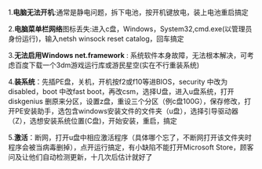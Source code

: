 1.**电脑无法开机**:通常是静电问题，拆下电池，按开机键放电，装上电池重启搞定

2.**电脑菜单栏网络**图标丢失:进入c盘，Windows，System32,cmd.exe(以管理员身份运行)，输入netsh winsock reset catalog，回车搞定  

3.**无法启用Windows net.framework** : 系统软件本身故障，无法根本解决，可考虑百度下载一个3dm游戏运行库或游民星空(实在不行重装系统)  

4.**装系统**：先插PE盘，关机，开机按f2或f10等进BIOS，security 中改为disabled，boot 中改fast boot，再改csm，选择U盘，进入u盘系统，打开diskgenius 删原来分区，设置z盘，重设三个分区（例c盘100G），保存修改，打开PE安装助手，选包含windows安装文件的文件夹（u盘），选择引导驱动器（Z），选想安装系统位置(C盘)，开始安装，重启，搞定  

5.**激活**：断网，打开u盘中相应激活程序（具体哪个忘了，不断网打开该文件夹时程序会被当病毒删掉），点开运行搞定，有小缺陷不能打开Microsoft Store，顾客问及让他们自动检测更新，十几次后估计就好了  
